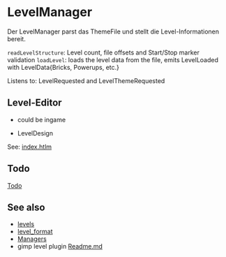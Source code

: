 # LevelManager

Der LevelManager parst das ThemeFile und stellt die Level-Informationen bereit.

`readLevelStructure`: Level count, file offsets and Start/Stop marker validation
`loadLevel`: loads the level data from the file, emits LevelLoaded with LevelData{Bricks, Powerups, etc.}

Listens to: LevelRequested and LevelThemeRequested

## Level-Editor

- could be ingame

- LevelDesign

See: [index.htlm](../../../Website/sdl-ball.sourceforge.net/leveleditor/index.html)

## Todo

[Todo](LevelManager_Todo.md)

## See also

- [levels](../misc/level.md)
- [level_format](../misc/level_format.md)
- [Managers](../Managers.md)
- gimp level plugin [Readme.md](../../leveleditor/gimp-leveleditor/Readme.md)
